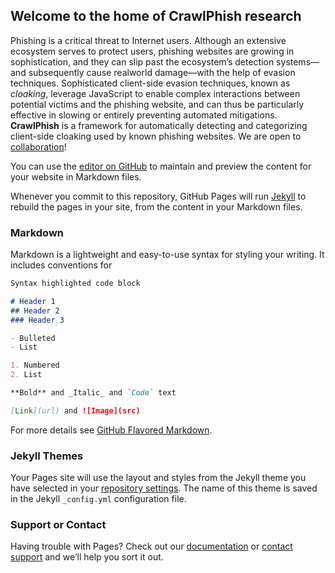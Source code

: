 ## Welcome to the home of CrawlPhish research

Phishing is a critical threat to Internet users. Although an extensive ecosystem serves to protect users, phishing websites are growing in sophistication, and they can slip past the ecosystem’s detection systems—and subsequently cause realworld damage—with the help of evasion techniques. Sophisticated client-side evasion techniques, known as _cloaking_, leverage JavaScript to enable complex interactions between potential victims and the phishing website, and can thus be particularly effective in slowing or entirely preventing automated mitigations. **CrawlPhish** is a framework for automatically detecting and categorizing client-side cloaking used by known phishing websites. We are open to [collaboration](mailto:Penghui.Zhang@asu.edu?subject=[GitHub]%20CrawlPhish%20Collaboration)!

You can use the [editor on GitHub](https://github.com/FormerBuckeye/cp_share/edit/gh-pages/index.md) to maintain and preview the content for your website in Markdown files.

Whenever you commit to this repository, GitHub Pages will run [Jekyll](https://jekyllrb.com/) to rebuild the pages in your site, from the content in your Markdown files.

### Markdown

Markdown is a lightweight and easy-to-use syntax for styling your writing. It includes conventions for

```markdown
Syntax highlighted code block

# Header 1
## Header 2
### Header 3

- Bulleted
- List

1. Numbered
2. List

**Bold** and _Italic_ and `Code` text

[Link](url) and ![Image](src)
```

For more details see [GitHub Flavored Markdown](https://guides.github.com/features/mastering-markdown/).

### Jekyll Themes

Your Pages site will use the layout and styles from the Jekyll theme you have selected in your [repository settings](https://github.com/FormerBuckeye/cp_share/settings). The name of this theme is saved in the Jekyll `_config.yml` configuration file.

### Support or Contact

Having trouble with Pages? Check out our [documentation](https://docs.github.com/categories/github-pages-basics/) or [contact support](https://support.github.com/contact) and we’ll help you sort it out.
